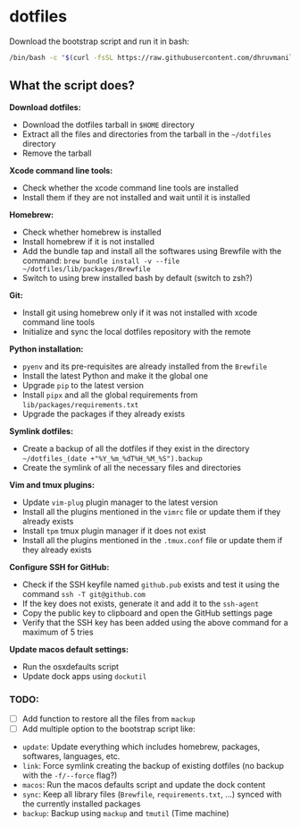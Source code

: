 # dotfiles

Download the bootstrap script and run it in bash:

```bash
/bin/bash -c "$(curl -fsSL https://raw.githubusercontent.com/dhruvmanila/dotfiles/master/bootstrap)"
```

## What the script does?

**Download dotfiles:**

- Download the dotfiles tarball in `$HOME` directory
- Extract all the files and directories from the tarball in the `~/dotfiles` directory
- Remove the tarball

**Xcode command line tools:**

- Check whether the xcode command line tools are installed
- Install them if they are not installed and wait until it is installed

**Homebrew:**

- Check whether homebrew is installed
- Install homebrew if it is not installed
- Add the bundle tap and install all the softwares using Brewfile with the command: `brew bundle install -v --file ~/dotfiles/lib/packages/Brewfile`
- Switch to using brew installed bash by default (switch to zsh?)

**Git:**

- Install git using homebrew only if it was not installed with xcode command line tools
- Initialize and sync the local dotfiles repository with the remote

**Python installation:**

- `pyenv` and its pre-requisites are already installed from the `Brewfile`
- Install the latest Python and make it the global one
- Upgrade `pip` to the latest version
- Install `pipx` and all the global requirements from `lib/packages/requirements.txt`
- Upgrade the packages if they already exists

**Symlink dotfiles:**

- Create a backup of all the dotfiles if they exist in the directory `~/dotfiles_(date +"%Y_%m_%dT%H_%M_%S").backup`
- Create the symlink of all the necessary files and directories

**Vim and tmux plugins:**

* Update `vim-plug` plugin manager to the latest version
* Install all the plugins mentioned in the `vimrc` file or update them if they already exists
* Install `tpm` tmux plugin manager if it does not exist
* Install all the plugins mentioned in the `.tmux.conf` file or update them if they already exists

**Configure SSH for GitHub:**

* Check if the SSH keyfile named `github.pub` exists and test it using the command `ssh -T git@github.com`
* If the key does not exists, generate it and add it to the `ssh-agent`
* Copy the public key to clipboard and open the GitHub settings page
* Verify that the SSH key has been added using the above command for a maximum of 5 tries

**Update macos default settings:**

- Run the osxdefaults script
- Update dock apps using `dockutil`

### TODO:

- [ ]  Add function to restore all the files from `mackup`
- [ ]  Add multiple option to the bootstrap script like:
  * `update`: Update everything which includes homebrew, packages, softwares, languages, etc.
  * `link`: Force symlink creating the backup of existing dotfiles (no backup with the `-f/--force` flag?)
  * `macos`: Run the macos defaults script and update the dock content
  * `sync`: Keep all library files (`Brewfile`, `requirements.txt`, ...) synced with the currently installed packages
  * `backup`: Backup using `mackup` and `tmutil` (Time machine)

